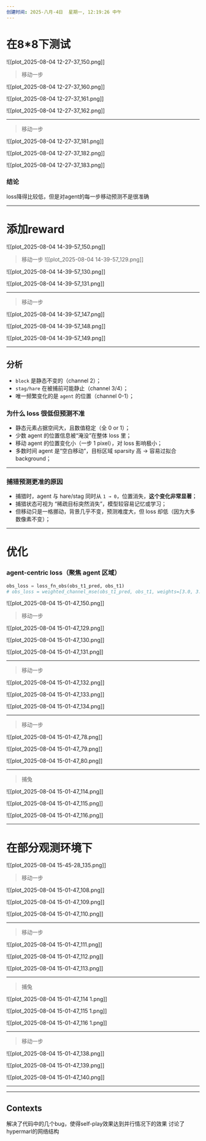 ```yaml
---
创建时间: 2025-八月-4日  星期一, 12:19:26 中午
---
```


# 在8\*8下测试

![[plot_2025-08-04 12-27-37_150.png]]

>移动一步

![[plot_2025-08-04 12-27-37_160.png]]

![[plot_2025-08-04 12-27-37_161.png]]

![[plot_2025-08-04 12-27-37_162.png]]


---

>移动一步

![[plot_2025-08-04 12-27-37_181.png]]

![[plot_2025-08-04 12-27-37_182.png]]

![[plot_2025-08-04 12-27-37_183.png]]


### 结论
loss降得比较低，但是对agent的每一步移动预测不是很准确


---
# 添加reward

![[plot_2025-08-04 14-39-57_150.png]]


>移动一步
![[plot_2025-08-04 14-39-57_129.png]]

![[plot_2025-08-04 14-39-57_130.png]]

![[plot_2025-08-04 14-39-57_131.png]]

---


>移动一步

![[plot_2025-08-04 14-39-57_147.png]]

![[plot_2025-08-04 14-39-57_148.png]]

![[plot_2025-08-04 14-39-57_149.png]]

---


## 分析


* `block` 是静态不变的（channel 2）；
* `stag/hare` 在被捕前可能静止（channel 3/4）；
* 唯一频繁变化的是 `agent` 的位置（channel 0-1）；

### 为什么 loss 很低但预测不准

* 静态元素占据空间大，且数值稳定（全 0 or 1）；
* 少数 agent 的位置信息被“淹没”在整体 loss 里；
* 移动 agent 的位置变化小（一步 1 pixel），对 loss 影响极小；
* 多数时间 agent 是“空白移动”，目标区域 sparsity 高 → 容易过拟合 background；

---

### 捕猎预测更准的原因

* 捕猎时，agent 与 hare/stag 同时从 `1 → 0`，位置消失，**这个变化非常显著**；
* 捕猎状态可视为 “稀疏目标突然消失”，模型较容易记忆或学习；
* 但移动只是一格挪动，背景几乎不变，预测难度大，但 loss 却低（因为大多数像素不变）；


---

# 优化

###  **agent-centric loss（聚焦 agent 区域）**

```python
obs_loss = loss_fn_obs(obs_t1_pred, obs_t1)
# obs_loss = weighted_channel_mse(obs_t1_pred, obs_t1, weights=[3.0, 3.0, 1.0, 1.0, 1.0])
```

![[plot_2025-08-04 15-01-47_150.png]]



>移动一步



![[plot_2025-08-04 15-01-47_129.png]]

![[plot_2025-08-04 15-01-47_130.png]]

![[plot_2025-08-04 15-01-47_131.png]]


---



>移动一步


![[plot_2025-08-04 15-01-47_132.png]]

![[plot_2025-08-04 15-01-47_133.png]]

![[plot_2025-08-04 15-01-47_134.png]]

---


>移动一步


![[plot_2025-08-04 15-01-47_78.png]]

![[plot_2025-08-04 15-01-47_79.png]]

![[plot_2025-08-04 15-01-47_80.png]]


---


>捕兔

![[plot_2025-08-04 15-01-47_114.png]]

![[plot_2025-08-04 15-01-47_115.png]]


![[plot_2025-08-04 15-01-47_116.png]]


---


# 在部分观测环境下

![[plot_2025-08-04 15-45-28_135.png]]



>移动一步


![[plot_2025-08-04 15-01-47_108.png]]

![[plot_2025-08-04 15-01-47_109.png]]

![[plot_2025-08-04 15-01-47_110.png]]

---


>移动一步



![[plot_2025-08-04 15-01-47_111.png]]

![[plot_2025-08-04 15-01-47_112.png]]

![[plot_2025-08-04 15-01-47_113.png]]

---


>捕兔

![[plot_2025-08-04 15-01-47_114 1.png]]

![[plot_2025-08-04 15-01-47_115 1.png]]

![[plot_2025-08-04 15-01-47_116 1.png]]

---


>移动一步


![[plot_2025-08-04 15-01-47_138.png]]

![[plot_2025-08-04 15-01-47_139.png]]

![[plot_2025-08-04 15-01-47_140.png]]




---
---

## Contexts
解决了代码中的几个bug，使得self-play效果达到并行情况下的效果
讨论了hypermarl的网络结构
